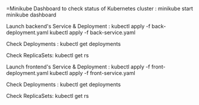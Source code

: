 =Minikube Dashboard to check status of Kubernetes cluster :
minikube start
minikube dashboard

Launch backend's Service & Deployment :
kubectl apply -f back-deployment.yaml
kubectl apply -f back-service.yaml

Check Deployments :
kubectl get deployments

Check ReplicaSets:
kubectl get rs


Launch frontend's Service & Deployment :
kubectl apply -f front-deployment.yaml
kubectl apply -f front-service.yaml

Check Deployments :
kubectl get deployments

Check ReplicaSets:
kubectl get rs
